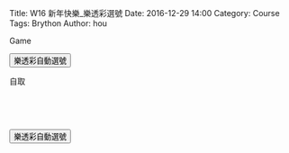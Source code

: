 Title: W16 新年快樂_樂透彩選號
Date: 2016-12-29 14:00
Category: Course
Tags: Brython
Author: hou

Game

<!-- PELICAN_END_SUMMARY -->

<!-- 導入 Brython 標準程式庫 -->

<script type="text/javascript" 
    src="https://cdn.rawgit.com/brython-dev/brython/master/www/src/brython_dist.js">
</script>

<!-- 啟動 Brython -->

<script>
window.onload=function(){
brython(1);
}
</script>

<!-- 以下可以執行  Brython 程式 -->

<div id="newyear"></div>
<script type="text/python3">
from browser import document
from browser import html
import random
print_location = document["newyear"]

def lottery(e):
    num_list = random.sample(list(range(1, 50)), 6)
    for i in range(6):
        print_location <= num_list[i] + html.BR()
    print_location <= "祝您中獎!" + html.BR()

document["but2"].bind("click", lottery)
</script>

<p><button id="but2">樂透彩自動選號</button></p>

自取
<pre class="brush: python">
<div id="newyear"></div>
<script type="text/python3">
from browser import document
from browser import html
import random
print_location = document["newyear"]

def lottery(e):
    num_list = random.sample(list(range(1, 50)), 6)
    for i in range(6):
        print_location <= num_list[i] + html.BR()
    print_location <= "祝您中獎!" + html.BR()

document["but2"].bind("click", lottery)
</script>

<p><button id="but2">樂透彩自動選號</button></p>
</pre>